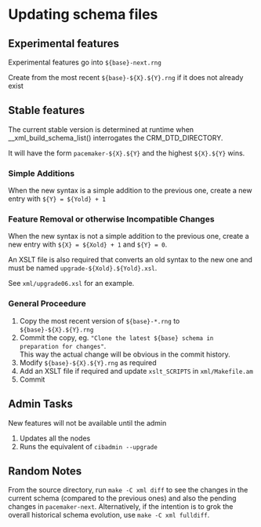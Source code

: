 # Updating schema files #

## Experimental features ##

Experimental features go into `${base}-next.rng`

Create from the most recent `${base}-${X}.${Y}.rng` if it does not already exist

## Stable features ##

The current stable version is determined at runtime when
__xml_build_schema_list() interrogates the CRM_DTD_DIRECTORY.

It will have the form `pacemaker-${X}.${Y}` and the highest
`${X}.${Y}` wins.

### Simple Additions

When the new syntax is a simple addition to the previous one, create a
new entry with `${Y} = ${Yold} + 1`

### Feature Removal or otherwise Incompatible Changes

When the new syntax is not a simple addition to the previous one,
create a new entry with `${X} = ${Xold} + 1` and `${Y} = 0`.

An XSLT file is also required that converts an old syntax to the new
one and must be named `upgrade-${Xold}.${Yold}.xsl`.

See `xml/upgrade06.xsl` for an example.

### General Proceedure

1. Copy the most recent version of `${base}-*.rng` to `${base}-${X}.${Y}.rng` 
1. Commit the copy, eg. `"Clone the latest ${base} schema in preparation for changes"`.  
   This way the actual change will be obvious in the commit history.
1. Modify `${base}-${X}.${Y}.rng` as required
1. Add an XSLT file if required and update `xslt_SCRIPTS` in `xml/Makefile.am` 
1. Commit

## Admin Tasks
New features will not be available until the admin

1. Updates all the nodes
1. Runs the equivalent of `cibadmin --upgrade`

## Random Notes

From the source directory, run `make -C xml diff` to see the changes
in the current schema (compared to the previous ones) and also the
pending changes in `pacemaker-next`.
Alternatively, if the intention is to grok the overall historical schema
evolution, use `make -C xml fulldiff`.
